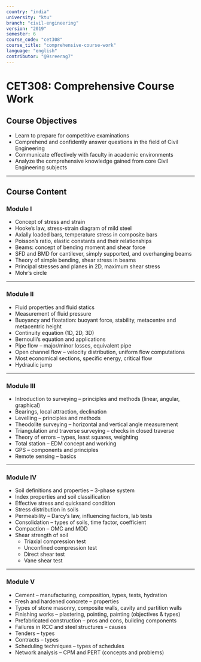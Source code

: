 ```yaml
---
country: "india"
university: "ktu"
branch: "civil-engineering"
version: "2019"
semester: 6
course_code: "cet308"
course_title: "comprehensive-course-work"
language: "english"
contributor: "@9sreerag7"
---
```


# CET308: Comprehensive Course Work

## Course Objectives

- Learn to prepare for competitive examinations  
- Comprehend and confidently answer questions in the field of Civil Engineering  
- Communicate effectively with faculty in academic environments  
- Analyze the comprehensive knowledge gained from core Civil Engineering subjects  

---

## Course Content

### Module I

- Concept of stress and strain  
- Hooke’s law, stress-strain diagram of mild steel  
- Axially loaded bars, temperature stress in composite bars  
- Poisson’s ratio, elastic constants and their relationships  
- Beams: concept of bending moment and shear force  
- SFD and BMD for cantilever, simply supported, and overhanging beams  
- Theory of simple bending, shear stress in beams  
- Principal stresses and planes in 2D, maximum shear stress  
- Mohr’s circle  

---

### Module II

- Fluid properties and fluid statics  
- Measurement of fluid pressure  
- Buoyancy and floatation: buoyant force, stability, metacentre and metacentric height  
- Continuity equation (1D, 2D, 3D)  
- Bernoulli’s equation and applications  
- Pipe flow – major/minor losses, equivalent pipe  
- Open channel flow – velocity distribution, uniform flow computations  
- Most economical sections, specific energy, critical flow  
- Hydraulic jump  

---

### Module III

- Introduction to surveying – principles and methods (linear, angular, graphical)  
- Bearings, local attraction, declination  
- Levelling – principles and methods  
- Theodolite surveying – horizontal and vertical angle measurement  
- Triangulation and traverse surveying – checks in closed traverse  
- Theory of errors – types, least squares, weighting  
- Total station – EDM concept and working  
- GPS – components and principles  
- Remote sensing – basics  

---

### Module IV

- Soil definitions and properties – 3-phase system  
- Index properties and soil classification  
- Effective stress and quicksand condition  
- Stress distribution in soils  
- Permeability – Darcy’s law, influencing factors, lab tests  
- Consolidation – types of soils, time factor, coefficient  
- Compaction – OMC and MDD  
- Shear strength of soil  
  - Triaxial compression test  
  - Unconfined compression test  
  - Direct shear test  
  - Vane shear test  

---

### Module V

- Cement – manufacturing, composition, types, tests, hydration  
- Fresh and hardened concrete – properties  
- Types of stone masonry, composite walls, cavity and partition walls  
- Finishing works – plastering, pointing, painting (objectives & types)  
- Prefabricated construction – pros and cons, building components  
- Failures in RCC and steel structures – causes  
- Tenders – types  
- Contracts – types  
- Scheduling techniques – types of schedules  
- Network analysis – CPM and PERT (concepts and problems)  

